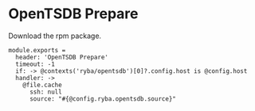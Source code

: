 
# OpenTSDB Prepare

Download the rpm package.

    module.exports =
      header: 'OpenTSDB Prepare'
      timeout: -1
      if: -> @contexts('ryba/opentsdb')[0]?.config.host is @config.host
      handler: ->
        @file.cache
          ssh: null
          source: "#{@config.ryba.opentsdb.source}"
